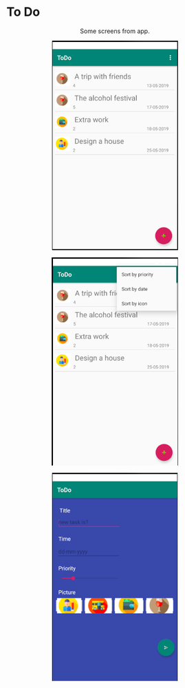 # To Do

<p align="center"> Some screens from app.</p>

<p align="center"><img src="https://github.com/albi23/Mobile-applications/blob/master/ToDo/ss/ss_1.png"></p>
<p align="center"><img src="https://github.com/albi23/Mobile-applications/blob/master/ToDo/ss/ss_2.png?raw=true"></p>
<p align="center"><img src="https://github.com/albi23/Mobile-applications/blob/master/ToDo/ss/ss_3.png?raw=true"></p>

